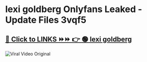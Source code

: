 
 # lexi goldberg Onlyfans Leaked - Update Files 3vqf5

## <h2><a href="https://clipsfans.com/lexi_goldberg&ref=git">🔗 Click to LINKS ⏩⏩ 👉 🟢 lexi goldberg </a></h2>

<a href="https://clipsfans.com/lexi_goldberg&ref=git" rel="nofollow" data-target="animated-image.originalLink"><img src="https://i.ibb.co.com/xMMVF88/686577567.gif" alt="Viral Video Original" style="max-width: 100%; display: inline-block;" data-target="animated-image.originalImage"></a>

